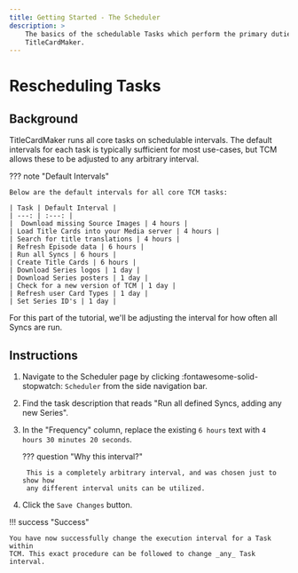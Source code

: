 ```yaml
---
title: Getting Started - The Scheduler
description: >
    The basics of the schedulable Tasks which perform the primary duties of
    TitleCardMaker.
---
```


# Rescheduling Tasks

## Background

TitleCardMaker runs all core tasks on schedulable intervals. The default
intervals for each task is typically sufficient for most use-cases, but TCM
allows these to be adjusted to any arbitrary interval.

??? note "Default Intervals"

    Below are the default intervals for all core TCM tasks:

    | Task | Default Interval |
    | ---: | :---: |
    |  Download missing Source Images | 4 hours |
    | Load Title Cards into your Media server | 4 hours |
    | Search for title translations | 4 hours |
    | Refresh Episode data | 6 hours |
    | Run all Syncs | 6 hours |
    | Create Title Cards | 6 hours |
    | Download Series logos | 1 day |
    | Download Series posters | 1 day |
    | Check for a new version of TCM | 1 day |
    | Refresh user Card Types | 1 day |
    | Set Series ID's | 1 day |

For this part of the tutorial, we'll be adjusting the interval for how often
all Syncs are run. 

## Instructions

1. Navigate to the Scheduler page by clicking :fontawesome-solid-stopwatch:
`Scheduler` from the side navigation bar.

2. Find the task description that reads "Run all defined Syncs, adding any new
Series".

3. In the "Frequency" column, replace the existing `6 hours` text with
`4 hours 30 minutes 20 seconds`.

    ??? question "Why this interval?"

        This is a completely arbitrary interval, and was chosen just to show how
        any different interval units can be utilized.

4. Click the `Save Changes` button.

!!! success "Success"

    You have now successfully change the execution interval for a Task within
    TCM. This exact procedure can be followed to change _any_ Task interval.
